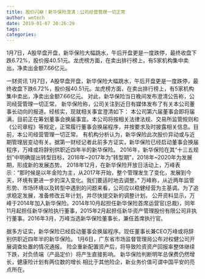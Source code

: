 ```yaml
---
title: 股价闪崩！新华保险澄清：公司经营管理一切正常
author: wetech
date: 2019-01-07 20:26:29
tags: 
categories: 
---
```

1月7日，A股早盘开盘，新华保险大幅跳水，午后开盘更是一度跌停，最终收盘下跌6.72%，股价报40.51元。龙虎榜方面，在卖出排行榜上，有5家机构集中卖出，净卖出金额7.66亿元。
<!-- more -->
一财资讯
1月7日，A股早盘开盘，新华保险大幅跳水，午后开盘更是一度跌停，最终收盘下跌6.72%，股价报40.51元。龙虎榜方面，在卖出排行榜上，有5家机构集中卖出，净卖出金额7.66亿元。
对此，新华保险当日晚间发布澄清公告称，公司经营管理一切正常。
新华保险称，公司关注到近日有媒体发布了有关本公司董事长动向的报道。经核实，现就相关事宜澄清如下：
本公司第六届董事会即将届满，目前正在筹划董事会换届事宜。本公司将按相关法律法规、交易所监管规则和《公司章程》等规定，正常履行董事会换届程序，并按要求及时披露相关信息。目前，本公司经营管理一切正常。
有机构分析认为，新华保险此次股价异动或与近期管理层变动有关。据第一财经记者此前多方证实，新华保险已经启动董事会换届程序，万峰或将辞别供职近四年半的新华保险。
2016年，新华保险在其“十三五规划”中明确提出转型目标，2016年~2017年为“转型期”，2018年~2020年为发展期，形成新的发展态势。
2018年12月，在新华保险开放日活动上，万峰表示：“那时候是以年金险为主，从2017年开始，整个管理发生了变化，发展到今天，环境有更进一步的深入变化。我们要适时地去调整。”
万峰称，从近两年监管形势、市场环境以及转型中遇到的问题来看，公司应以稳健经营为主基调。为了追求稳定发展，准备修改五年计划，并尽快提交新的调整计划。
公开资料显示，万峰于2014年加入新华保险。2014年10月起担任新华保险首席运营官(总裁)，同年11月起担任新华保险执行董事，2015年2月起担任新华资产管理股份有限公司非执行董事。2016年3月，万峰当选新华保险董事长，兼任首席执行官。
 
 
据多方证实，新华保险已经启动董事会换届程序。现任董事长兼CEO万峰或将辞别供职近四年半的新华保险。
1月6日，广东省市场监督管理局公布对权健公司开展调查处置的情况通报。
险企重新配置资产后，将导致险资资产回报率整体继续下跌，对负债端（产品定价）将产生直接影响。
新华保险判断明年总保费仍然增长，健康险计划有两位数的增长
相比于其他险企，新业务价值可谓中国平安的亮点所在。
